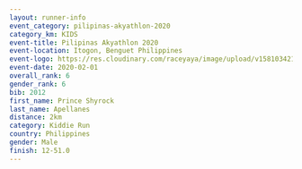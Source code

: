 ```yaml
--- 
layout: runner-info 
event_category: pilipinas-akyathlon-2020 
category_km: KIDS 
event-title: Pilipinas Akyathlon 2020 
event-location: Itogon, Benguet Philippines 
event-logo: https://res.cloudinary.com/raceyaya/image/upload/v1581034212/logo/ph-akyathlon_ldmu3f.png 
event-date: 2020-02-01 
overall_rank: 6
gender_rank: 6
bib: 2012
first_name: Prince Shyrock
last_name: Apellanes
distance: 2km
category: Kiddie Run
country: Philippines
gender: Male
finish: 12-51.0
--- 
```

